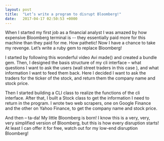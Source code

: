 ```yaml
---
layout: post
title:  "Let’s write a program to disrupt Bloomberg!"
date:   2017-04-17 02:50:53 +0000
---
```




When I started my first job as a financial analyst I was amazed by how expensive Bloomberg terminal is -- they essentially paid more for this machine than they paid for me. How pathetic! Now I have a chance to take my revenge. Let’s write a ruby gem to replace Bloomberg!

I started by following this wonderful video Avi made() and created a bundle gem. Then, I designed the basis structure of my cli interface – what questions I want to ask the users (wall street traders in this case ), and what information I want to feed them back. Here I decided I want to ask the traders for the ticker of the stock, and return them the company name and stock price. 

Then I started building a CLI class to realize the functions of the cli interface. After that, I built a Stock class to get the information I need to return in the program. I wrote two web scrapers, one on Google Finance and the other on Yahoo Finance, to get the company name and stock price.

And then – ta-da! My little Bloomberg is born! I know this is a very, very, very simplified version of Bloomberg, but this is how every disruption starts! At least I can offer it for free, watch out for my low-end disruption Bloomberg!

